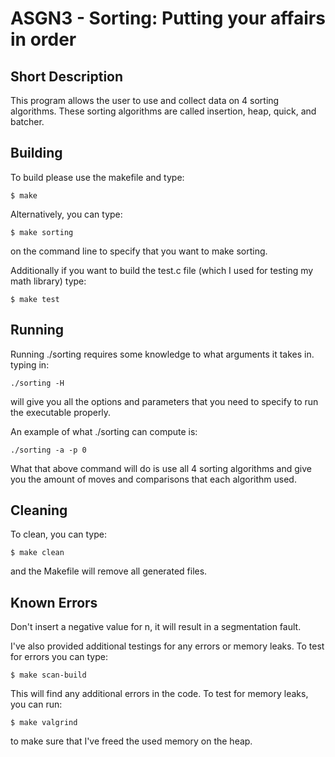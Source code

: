 # ASGN3 - Sorting: Putting your affairs in order

## Short Description

This program allows the user to use and collect data on 4 sorting algorithms. These sorting 
algorithms are called insertion, heap, quick, and batcher.

## Building

To build please use the makefile and type:
```
$ make
```
Alternatively, you can type:
```
$ make sorting
```
on the command line to specify that you want to make sorting.

Additionally if you want to build the test.c file (which I used for testing my math library) type:
```
$ make test
``` 

## Running

Running ./sorting requires some knowledge to what arguments it takes in. typing in:
```
./sorting -H

```
will give you all the options and parameters that you need to specify to run the executable
properly.

An example of what ./sorting can compute is:
```
./sorting -a -p 0
```
What that above command will do is use all 4 sorting algorithms and give you the amount of moves 
and comparisons that each algorithm used.

## Cleaning

To clean, you can type:
```
$ make clean
```
and the Makefile will remove all generated files.

## Known Errors

Don't insert a negative value for n, it will result in a segmentation fault.

I've also provided additional testings for any errors or memory leaks. To test for errors
you can type:
```
$ make scan-build
```
This will find any additional errors in the code. To test for memory leaks, you can run:
```
$ make valgrind
```
to make sure that I've freed the used memory on the heap.
